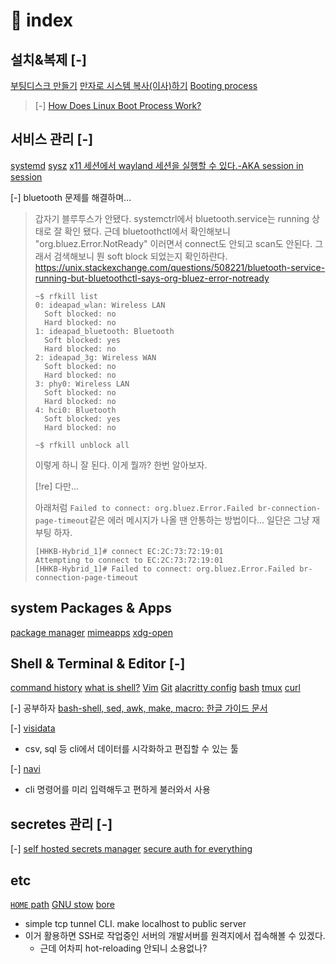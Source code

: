 # 󰏢 index


## 설치&복제 [-] 

[부팅디스크 만들기](/Area/Programming/Operating_System/설치&복제/부팅디스크_만들기)
[만자로 시스템 복사(이사)하기](/Area/Programming/Operating_System/설치&복제/만자로_시스템_복사)
[Booting process](/Area/Programming/Operating_System/설치&복제/Booting_process)
  > [-] 
  > [How Does Linux Boot Process Work?](https://www.youtube.com/watch?v=XpFsMB6FoOs)


## 서비스 관리 [-] 

[systemd](/Area/Programming/Operating_System/서비스_관리/systemd)
[sysz](/Area/Programming/Operating_System/서비스_관리/sysz)
[x11 세션에서 wayland 세션을 실행할 수 있다.-AKA session in session](/Area/Programming/Operating_System/서비스_관리/x11_세션에서_wayland_세션을_실행할_수_있다.-AKA_session_in_session)


[-] bluetooth 문제를 해결하며...
> 갑자기 블루투스가 안됐다. systemctrl에서 bluetooth.service는 running 상태로 잘 확인 됐다.
> 근데 bluetoothctl에서 확인해보니 "org.bluez.Error.NotReady" 이러면서 connect도 안되고 scan도 안된다.
> 그래서 검색해보니 뭔 soft block 되었는지 확인하란다.
> https://unix.stackexchange.com/questions/508221/bluetooth-service-running-but-bluetoothctl-says-org-bluez-error-notready
>
> ```
> ~$ rfkill list
> 0: ideapad_wlan: Wireless LAN
> 	Soft blocked: no
> 	Hard blocked: no
> 1: ideapad_bluetooth: Bluetooth
> 	Soft blocked: yes
> 	Hard blocked: no
> 2: ideapad_3g: Wireless WAN
> 	Soft blocked: no
> 	Hard blocked: no
> 3: phy0: Wireless LAN
> 	Soft blocked: no
> 	Hard blocked: no
> 4: hci0: Bluetooth
> 	Soft blocked: yes
> 	Hard blocked: no
>
> ~$ rfkill unblock all
> ```
>
> 이렇게 하니 잘 된다. 이게 뭘까? 한번 알아보자.
>
>
> [!re] 다만...
>
> 아래처럼 `Failed to connect: org.bluez.Error.Failed br-connection-page-timeout`같은 에러
> 메시지가 나올 땐 안통하는 방법이다... 일단은 그냥 재부팅 하자.
>
> ```
> [HHKB-Hybrid_1]# connect EC:2C:73:72:19:01
> Attempting to connect to EC:2C:73:72:19:01
> [HHKB-Hybrid_1]# Failed to connect: org.bluez.Error.Failed br-connection-page-timeout
> ```

## system Packages & Apps

[package manager](/Area/Programming/Operating_System/system_Packages_&_Apps/package_manager)
[mimeapps](/Area/Programming/Operating_System/system_Packages_&_Apps/mimeapps)
[xdg-open](/Area/Programming/Operating_System/system_Packages_&_Apps/xdg-open)


## Shell & Terminal & Editor [-] 

[command history](/Area/Programming/Operating_System/Shell_&_Terminal_&_Editor/command_history)
[what is shell?](/Area/Programming/Operating_System/Shell_&_Terminal_&_Editor/what_is_shell?)
[Vim](/Area/Programming/Operating_System/Shell_&_Terminal_&_Editor/Vim)
[Git](/Area/Programming/Operating_System/Shell_&_Terminal_&_Editor/Git)
[alacritty config](/Area/Programming/Operating_System/Shell_&_Terminal_&_Editor/alacritty_config)
[bash](/Area/Programming/Operating_System/Shell_&_Terminal_&_Editor/bash)
[tmux](/Area/Programming/Operating_System/Shell_&_Terminal_&_Editor/tmux)
[curl](/Area/Programming/Operating_System/Shell_&_Terminal_&_Editor/curl)


[-] 공부하자
[bash-shell, sed, awk, make, macro: 한글 가이드 문서](https://mug896.github.io/bash-shell/bug_reports.html)

[-] 
[visidata](https://www.visidata.org/)
- csv, sql 등 cli에서 데이터를 시각화하고 편집할 수 있는 툴

[-] 
[navi](https://github.com/denisidoro/navi)
- cli 명령어를 미리 입력해두고 편하게 불러와서 사용


## secretes 관리 [-] 

[-] 
[self hosted secrets manager](https://www.youtube.com/watch?v=7t5M4FXqs9E&list=WL&index=29)
[secure auth for everything](https://www.youtube.com/watch?v=N5unsATNpJk)


## etc

[`HOME` path](/Area/Programming/Operating_System/etc/HOME_path)
[GNU stow](/Area/Programming/Operating_System/etc/GNU_stow)
[bore](/Area/Programming/Operating_System/etc/bore)
  - simple tcp tunnel CLI. make localhost to public server
  - 이거 활용하면 SSH로 작업중인 서버의 개발서버를 원격지에서 접속해볼 수 있겠다.
    - 근데 어차피 hot-reloading 안되니 소용없나?


